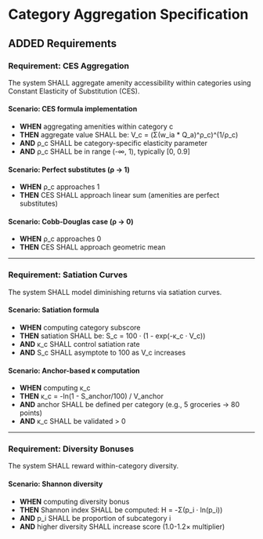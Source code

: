 # Category Aggregation Specification

## ADDED Requirements

### Requirement: CES Aggregation

The system SHALL aggregate amenity accessibility within categories using Constant Elasticity of Substitution (CES).

#### Scenario: CES formula implementation

- **WHEN** aggregating amenities within category c
- **THEN** aggregate value SHALL be: V_c = (Σ(w_ia * Q_a)^ρ_c)^(1/ρ_c)
- **AND** ρ_c SHALL be category-specific elasticity parameter
- **AND** ρ_c SHALL be in range (-∞, 1), typically [0, 0.9]

#### Scenario: Perfect substitutes (ρ → 1)

- **WHEN** ρ_c approaches 1
- **THEN** CES SHALL approach linear sum (amenities are perfect substitutes)

#### Scenario: Cobb-Douglas case (ρ → 0)

- **WHEN** ρ_c approaches 0
- **THEN** CES SHALL approach geometric mean

---

### Requirement: Satiation Curves

The system SHALL model diminishing returns via satiation curves.

#### Scenario: Satiation formula

- **WHEN** computing category subscore
- **THEN** satiation SHALL be: S_c = 100 · (1 - exp(-κ_c · V_c))
- **AND** κ_c SHALL control satiation rate
- **AND** S_c SHALL asymptote to 100 as V_c increases

#### Scenario: Anchor-based κ computation

- **WHEN** computing κ_c
- **THEN** κ_c = -ln(1 - S_anchor/100) / V_anchor
- **AND** anchor SHALL be defined per category (e.g., 5 groceries → 80 points)
- **AND** κ_c SHALL be validated > 0

---

### Requirement: Diversity Bonuses

The system SHALL reward within-category diversity.

#### Scenario: Shannon diversity

- **WHEN** computing diversity bonus
- **THEN** Shannon index SHALL be computed: H = -Σ(p_i · ln(p_i))
- **AND** p_i SHALL be proportion of subcategory i
- **AND** higher diversity SHALL increase score (1.0-1.2× multiplier)
